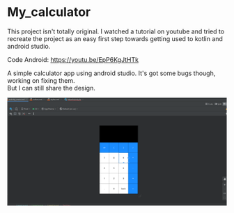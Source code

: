 # My_calculator

This project isn't totally original. I watched a tutorial on youtube and tried to recreate the project as an easy first step towards getting used to kotlin and android studio.

Code Android:
https://youtu.be/EpP6KgJtHTk

A simple calculator app using android studio.
It's got some bugs though, working on fixing them.    
But I can still share the design.

![Image alt text](https://github.com/jayanthvarma134/My_calculator/blob/master/my_calculator.png)
